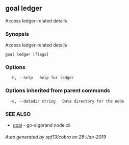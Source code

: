 ## goal ledger

Access ledger-related details

### Synopsis

Access ledger-related details

```
goal ledger [flags]
```

### Options

```
  -h, --help   help for ledger
```

### Options inherited from parent commands

```
  -d, --datadir string   Data directory for the node
```

### SEE ALSO

* [goal](goal.md)	 - go-algorand node cli

###### Auto generated by spf13/cobra on 28-Jan-2019
